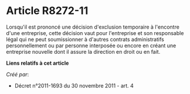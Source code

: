 # Article R8272-11

Lorsqu'il est prononcé une décision d'exclusion temporaire à l'encontre d'une entreprise, cette décision vaut pour
l'entreprise et son responsable légal qui ne peut soumissionner à d'autres contrats administratifs personnellement ou par
personne interposée ou encore en créant une entreprise nouvelle dont il assure la direction en droit ou en fait.

**Liens relatifs à cet article**

_Créé par_:

  - Décret n°2011-1693 du 30 novembre 2011 - art. 4
